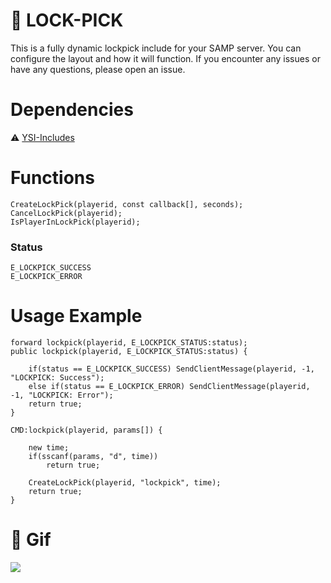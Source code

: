 # 🫧 LOCK-PICK
This is a fully dynamic lockpick include for your SAMP server. You can configure the layout and how it will function. If you encounter any issues or have any questions, please open an issue.

# Dependencies
⚠️ [YSI-Includes](https://github.com/pawn-lang/YSI-Includes)

# Functions
```pawn
CreateLockPick(playerid, const callback[], seconds);
CancelLockPick(playerid);
IsPlayerInLockPick(playerid);
```
### Status
```
E_LOCKPICK_SUCCESS
E_LOCKPICK_ERROR
```

# Usage Example
```pawn
forward lockpick(playerid, E_LOCKPICK_STATUS:status);
public lockpick(playerid, E_LOCKPICK_STATUS:status) {

    if(status == E_LOCKPICK_SUCCESS) SendClientMessage(playerid, -1, "LOCKPICK: Success");
    else if(status == E_LOCKPICK_ERROR) SendClientMessage(playerid, -1, "LOCKPICK: Error");
    return true;
}

CMD:lockpick(playerid, params[]) {

    new time;
    if(sscanf(params, "d", time))
        return true;

    CreateLockPick(playerid, "lockpick", time);
    return true;
}
```

# 📼 Gif
![](https://github.com/devbluen/lockpick-samp/blob/main/Design%20sem%20nome.gif)
